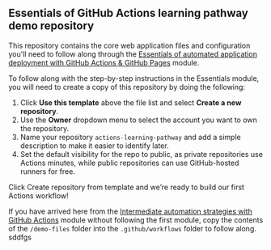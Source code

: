 ## Essentials of GitHub Actions learning pathway demo repository

This repository contains the core web application files and configuration you'll need to follow along through the [Essentials of automated application deployment with GitHub Actions & GitHub Pages](https://resources.github.com/learn/pathways/automation/essentials/automated-application-deployment-with-github-actions-and-pages/) module.

To follow along with the step-by-step instructions in the Essentials module, you will need to create a copy of this repository by doing the following:
1. Click **Use this template** above the file list and select **Create a new repository**.
2. Use the **Owner** dropdown menu to select the account you want to own the repository. 
3. Name your repository `actions-learning-pathway` and add a simple description to make it easier to identify later.
4. Set the default visibility for the repo to public, as private repositories use Actions minutes, while public repositories can use GitHub-hosted runners for free.

Click Create repository from template and we’re ready to build our first Actions workflow!



If you have arrived here from the [Intermediate automation strategies with GitHub Actions](https://resources.github.com/learn/pathways/automation/intermediate/workflow-automation-with-github-actions/) module without following the first module, copy the contents of the `/demo-files` folder into the `.github/workflows` folder to follow along.
sddfgs
